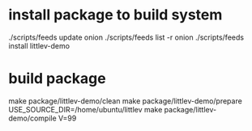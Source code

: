 # install package to build system
./scripts/feeds update onion
./scripts/feeds list -r onion
./scripts/feeds install littlev-demo


# build package
make package/littlev-demo/clean
make package/littlev-demo/prepare USE_SOURCE_DIR=/home/ubuntu/littlev
make package/littlev-demo/compile V=99